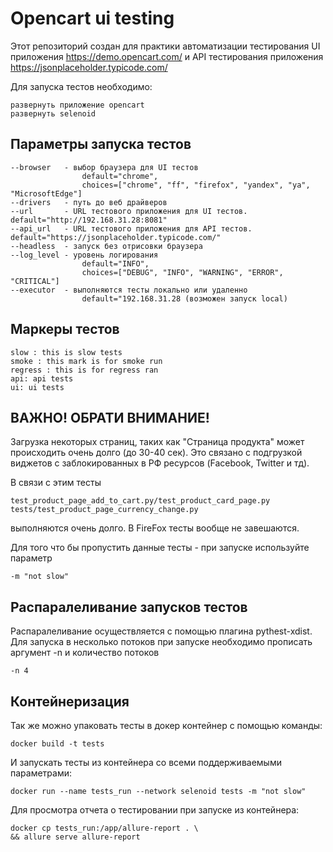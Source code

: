 <h1>Opencart ui testing</h1>

Этот репозиторий создан для практики автоматизации тестирования UI приложения 
https://demo.opencart.com/
и API тестирования приложения https://jsonplaceholder.typicode.com/

Для запуска тестов необходимо: 

    развернуть приложение opencart
    развернуть selenoid

<h2>Параметры запуска тестов</h2>

    --browser   - выбор браузера для UI тестов
                    default="chrome", 
                    choices=["chrome", "ff", "firefox", "yandex", "ya", "MicrosoftEdge"]
    --drivers   - путь до веб драйверов
    --url       - URL тестового приложения для UI тестов. default="http://192.168.31.28:8081"
    --api_url   - URL тестового приложения для API тестов. default="https://jsonplaceholder.typicode.com/"
    --headless  - запуск без отрисовки браузера
    --log_level - уровень логирования 
                    default="INFO", 
                    choices=["DEBUG", "INFO", "WARNING", "ERROR", "CRITICAL"]
    --executor  - выполняются тесты локально или удаленно
                    default="192.168.31.28 (возможен запуск local)


    
<h2>Маркеры тестов</h2>

    slow : this is slow tests
    smoke : this mark is for smoke run
    regress : this is for regress ran
    api: api tests
    ui: ui tests
    

<h2>ВАЖНО! ОБРАТИ ВНИМАНИЕ!</h2>
<p>Загрузка некоторых страниц, таких как "Cтраница продукта" может происходить очень долго (до 30-40 сек).
Это связано с подгрузкой виджетов с заблокированных в РФ ресурсов (Facebook, Twitter и тд).
<p>В связи с этим тесты 
    
    test_product_page_add_to_cart.py/test_product_card_page.py
    tests/test_product_page_currency_change.py
выполняются очень долго. В FireFox тесты вообще не завешаются.
<p>Для того что бы пропустить данные тесты - при запуске используйте параметр 
    
    -m "not slow"


<h2>Распаралеливание запусков тестов</h2>
Распаралеливание осуществляется с помощью плагина pythest-xdist.
Для запуска в несколько потоков при запуске необходимо прописать аргумент -n и количество потоков
    
    -n 4

<h2>Контейнеризация</h2>
Так же можно упаковать тесты в докер контейнер с помощью команды:

    docker build -t tests

И запускать тесты из контейнера со всеми поддерживаемыми параметрами:
    
    docker run --name tests_run --network selenoid tests -m "not slow"
    
Для просмотра отчета о тестировании при запуске из контейнера:
    
    docker cp tests_run:/app/allure-report . \
    && allure serve allure-report

